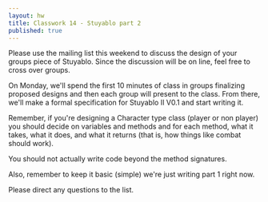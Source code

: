 ```yaml
---
layout: hw
title: Classwork 14 - Stuyablo part 2
published: true
---
```



Please use the mailing list this weekend to discuss the design of your groups piece of Stuyablo. Since the discussion will be on line, feel free to cross over groups.

On Monday, we'll spend the first 10 minutes of class in groups
finalizing proposed designs and then each group will present to the
class. From there, we'll make a formal specification for Stuyablo II
V0.1 and start writing it.


Remember, if you're designing a Character type class (player or non
player) you should decide on variables and methods and for each
method, what it takes, what it does, and what it returns (that is, how
things like combat should work).

You should not actually write code beyond the method signatures.

Also, remember to keep it basic (simple) we're just writing part 1 right now.

Please direct any questions to the list.



